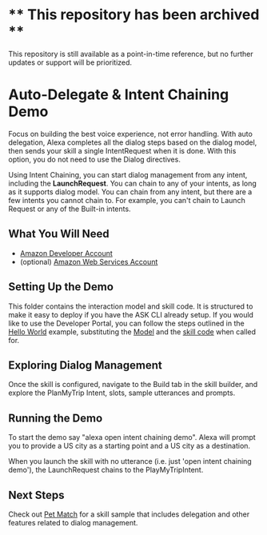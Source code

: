 # ** This repository has been archived **
This repository is still available as a point-in-time reference, but no further updates or support will be prioritized.

# Auto-Delegate & Intent Chaining Demo
Focus on building the best voice experience, not error handling. With auto delegation, Alexa completes all the dialog steps based on the dialog model, then sends your skill a single IntentRequest when it is done. With this option, you do not need to use the Dialog directives.

Using Intent Chaining, you can start dialog management from any intent, including the **LaunchRequest**. You can chain to any of your intents, as long as it supports dialog model. You can chain from any intent, but there are a few intents you cannot chain to. For example, you can't chain to Launch Request or any of the Built-in intents. 

## What You Will Need
*  [Amazon Developer Account](http://developer.amazon.com/alexa)
*  (optional) [Amazon Web Services Account](http://aws.amazon.com/)

## Setting Up the Demo
This folder contains the interaction model and skill code.  It is structured to make it easy to deploy if you have the ASK CLI already setup.  If you would like to use the Developer Portal, you can follow the steps outlined in the [Hello World](https://github.com/alexa/skill-sample-nodejs-hello-world) example, substituting the [Model](./models/en-US.json) and the [skill code](./lambda/custom/index.js) when called for.

## Exploring Dialog Management
Once the skill is configured, navigate to the Build tab in the skill builder, and explore the PlanMyTrip Intent, slots, sample utterances and prompts.

## Running the Demo
To start the demo say "alexa open intent chaining demo". Alexa will prompt you to provide a US city as a starting point and a US city as a destination.

When you launch the skill with no utterance (i.e. just 'open intent chaining demo'), the LaunchRequest chains to the PlayMyTripIntent.

## Next Steps
Check out [Pet Match](https://github.com/alexa/skill-sample-nodejs-petmatch) for a skill sample that includes delegation and other features related to dialog management. 